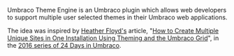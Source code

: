 Umbraco Theme Engine is an Umbraco plugin which allows web developers to support multiple user selected themes in their Umbraco web applications.

The idea was inspired by [Heather Floyd's](https://github.com/hfloyd) article, "[How to Create Multiple Unique Sites in One Installation Using Theming and the Umbraco Grid](http://24days.in/umbraco-cms/2016/unique-sites-using-theming/)", in the [2016 series of 24 Days in Umbraco](http://24days.in/umbraco-cms/2016/).